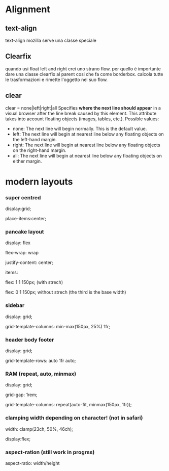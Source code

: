 # Alignment 
## text-align
text-align mozilla
serve una classe speciale


## Clearfix

quando usi float left and right crei uno strano flow. 
per quello è importante dare una classe clearfix al parent
cosi che fa come borderbox. calcola tutte le trasformazioni e rimette l'oggetto nel suo flow.

## clear

clear  =  none|left|right|all 
Specifies **where the next line should appear** in a visual browser after the line break caused by this element. This attribute takes into account floating objects (images, tables, etc.). Possible values:

-   none:  The next line will begin normally. This is the default value.
-   left:  The next line will begin at nearest line below any floating objects on the left-hand margin.
-   right:  The next line will begin at nearest line below any floating objects on the right-hand margin.
-   all:  The next line will begin at nearest line below any floating objects on either margin.
<!--stackedit_data:
eyJoaXN0b3J5IjpbMTE2NDg4MzY5NSwxMDA3OTM0NzY3LC0xMj
k1NTU4NTE5XX0=
-->

# modern layouts

### super centred

display:grid;

place-items:center;



### pancake layout

display: flex

flex-wrap: wrap

justify-content: center;



items:

flex: 1 1 150px; (with strech)

flex: 0 1 150px; without strech (the third is the base width)



### sidebar

display: grid;

grid-template-columns: min-max(150px, 25%) 1fr;



### header body footer 

display: grid;

grid-template-rows: auto 1fr auto;



### RAM (repeat, auto, minmax)

display: grid;

grid-gap: 1rem;

grid-template-columns: repeat(auto-fit, minmax(150px, 1fr));



### clamping width depending on character! (not in safari)



width: clamp(23ch, 50%, 46ch);

display:flex;



### aspect-ration (still work in progrss)



aspect-ratio: width/height

